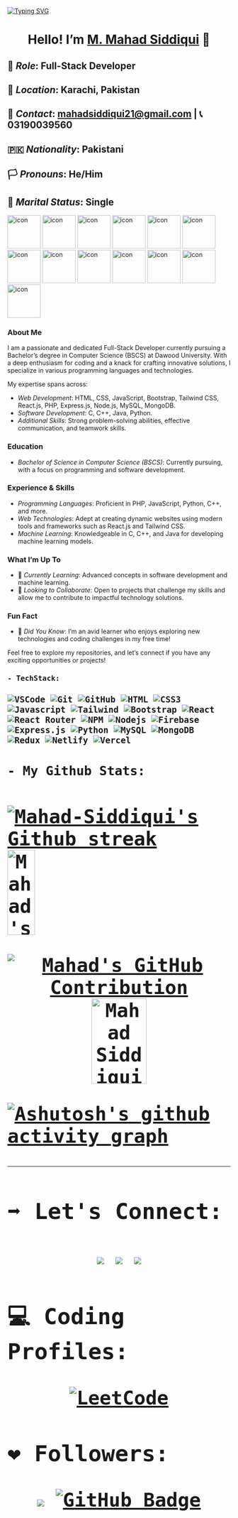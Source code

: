 [![Typing SVG](https://readme-typing-svg.demolab.com?font=Fira+Code&weight=700&size=22&pause=1000&color=B31A7D&background=F8A8D400&vCenter=true&multiline=true&width=435&lines=Welcome+to+my+GitHub+Profile!%F0%9F%91%8B)](https://git.io/typing-svg)
<div align="center">
  <h1>Hello! I’m <a href="https://github.com/Mahad-Siddiqui">M. Mahad Siddiqui</a> 👋</h1>
</div>

## 🌟 *Role*: Full-Stack Developer
## 📍 *Location*: Karachi, Pakistan
## 📧 *Contact*: [mahadsiddiqui21@gmail.com](mailto:mahadsiddiqui21@gmail.com) | 📞 03190039560
## 🇵🇰 *Nationality*: Pakistani
## 🏳️ *Pronouns*: He/Him
## 💼 *Marital Status*: Single

<div>
   <img src="https://techstack-generator.vercel.app/java-icon.svg" alt="icon"width="75" height="75">
  <img src="https://techstack-generator.vercel.app/js-icon.svg" alt="icon"width="75" height="75" />
  <img src="https://techstack-generator.vercel.app/sass-icon.svg" alt="icon" width="75" height="75" /><!--  Sass  -->
  <img src="https://techstack-generator.vercel.app/python-icon.svg" alt="icon" width="75" height="75" />
  <img src="https://techstack-generator.vercel.app/react-icon.svg" alt="icon" width="75" height="75" />
  <img src="https://techstack-generator.vercel.app/mysql-icon.svg" alt="icon" width="75" height="75" />
   <img src="https://techstack-generator.vercel.app/restapi-icon.svg" alt="icon" width="75" height="75" />
  <img src="https://techstack-generator.vercel.app/redux-icon.svg" alt="icon" width="75" height="75"/>  
  <img src="https://techstack-generator.vercel.app/django-icon.svg" alt="icon" width="75" height="75" /><!--  Django -->
  <img src="https://techstack-generator.vercel.app/swift-icon.svg" alt="icon" width="75" height="75" /> <!--   Swift-->
  <img src="https://techstack-generator.vercel.app/graphql-icon.svg" alt="icon" width="75" height="75" /> <!-- GraphQL -->
  <img src = "https://techstack-generator.vercel.app/docker-icon.svg" alt     = "icon" width = "75" height = "75" />
  <img src = "https://techstack-generator.vercel.app/kubernetes-icon.svg" alt = "icon" width = "75" height = "75" />
<div/>

### About Me
I am a passionate and dedicated Full-Stack Developer currently pursuing a Bachelor’s degree in Computer Science (BSCS) at Dawood University. With a deep enthusiasm for coding and a knack for crafting innovative solutions, I specialize in various programming languages and technologies.

My expertise spans across:
- *Web Development*: HTML, CSS, JavaScript, Bootstrap, Tailwind CSS, React.js, PHP, Express.js, Node.js, MySQL, MongoDB.
- *Software Development*: C, C++, Java, Python.
- *Additional Skills*: Strong problem-solving abilities, effective communication, and teamwork skills.

### Education
- *Bachelor of Science in Computer Science (BSCS)*: Currently pursuing, with a focus on programming and software development.

### Experience & Skills
- *Programming Languages*: Proficient in PHP, JavaScript, Python, C++, and more.
- *Web Technologies*: Adept at creating dynamic websites using modern tools and frameworks such as React.js and Tailwind CSS.
- *Machine Learning*: Knowledgeable in C, C++, and Java for developing machine learning models.

### What I’m Up To
- 🌱 *Currently Learning*: Advanced concepts in software development and machine learning.
- 🤝 *Looking to Collaborate*: Open to projects that challenge my skills and allow me to contribute to impactful technology solutions.

### Fun Fact
- 🎉 *Did You Know*: I’m an avid learner who enjoys exploring new technologies and coding challenges in my free time!

Feel free to explore my repositories, and let’s connect if you have any exciting opportunities or projects!

<div align="left">
<h3><samp> - TechStack:<samp/><h3/>

![VSCode](https://img.shields.io/badge/Visual_Studio-0078d7?style=for-the-badge&logo=visual%20studio&logoColor=white)
![Git](https://img.shields.io/badge/Git-F05032?style=for-the-badge&logo=git&logoColor=white)
![GitHub](https://img.shields.io/badge/GitHub-%23121011.svg?style=for-the-badge&logo=github&logoColor=white)
![HTML](https://img.shields.io/badge/HTML5-E34F26?style=for-the-badge&logo=html5&logoColor=white)
![CSS3](https://img.shields.io/badge/CSS3-1572B6?style=for-the-badge&logo=css3&logoColor=white)
![Javascript](https://img.shields.io/badge/Javascript-F0DB4F?style=for-the-badge&labelColor=black&logo=javascript&logoColor=F0DB4F)
![Tailwind](https://img.shields.io/badge/Tailwind_CSS-092749?style=for-the-badge&logo=tailwindcss&logoColor=06B6D4&labelColor=000000)
![Bootstrap](https://img.shields.io/badge/Bootstrap-563D7C?style=for-the-badge&logo=bootstrap&logoColor=white)
![React](https://img.shields.io/badge/-React-61DBFB?style=for-the-badge&labelColor=black&logo=react&logoColor=61DBFB)
![React Router](https://img.shields.io/badge/React_Router-CA4245?style=for-the-badge&logo=react-router&logoColor=white)
![NPM](https://img.shields.io/badge/NPM-%23000000.svg?style=for-the-badge&logo=npm&logoColor=white)
![Nodejs](https://img.shields.io/badge/Nodejs-3C873A?style=for-the-badge&labelColor=black&logo=node.js&logoColor=3C873A)
![Firebase](https://img.shields.io/badge/firebase-%23039BE5.svg?style=for-the-badge&logo=firebase)
![Express.js](https://img.shields.io/badge/Express.js-000000?style=for-the-badge&logo=express&logoColor=white)
![Python](https://img.shields.io/badge/python-3670A0?style=for-the-badge&logo=python&logoColor=ffdd54)
![MySQL](https://img.shields.io/badge/mysql-%2300f.svg?style=for-the-badge&logo=mysql&logoColor=white)
![MongoDB](https://img.shields.io/badge/MongoDB-4EA94B?style=for-the-badge&logo=mongodb&logoColor=white)
![Redux](https://img.shields.io/badge/redux-%23593d88.svg?style=for-the-badge&logo=redux&logoColor=white)
![Netlify](https://img.shields.io/badge/netlify-%23000000.svg?style=for-the-badge&logo=netlify&logoColor=#00C7B7)
![Vercel](https://img.shields.io/badge/vercel-%23000000.svg?style=for-the-badge&logo=vercel&logoColor=white)
<div/>

<h2><samp> - My Github Stats:<samp/><h2/>
<div>
<p >
<a href="https://github.com/Mahad-Siddiqui">
        <img src="https://github-readme-streak-stats.herokuapp.com/?user=Mahad-Siddiqui&theme=radical&border=7F3FBF&background=0D1117" alt="Mahad-Siddiqui's Github streak"/>
</a>
        <a href="https://github.com/Mahad-Siddiqui"><img alt="Mahad's Top Languages" src="https://denvercoder1-github-readme-stats.vercel.app/api/top-langs/?username=Mahad-Siddiqui&langs_count=8&layout=compact&theme=react&border_color=7F3FBF&bg_color=0D1117&title_color=F85D7F&icon_color=F8D866" height="192px" width="35%"/>
        </a>
</p>
        <p align='center'>
          <a href="https://github.com/Mahad-Siddiqui">
            <img src="https://github-profile-summary-cards.vercel.app/api/cards/profile-details?username=Mahad-Siddiqui&theme=radical" alt="Mahad's GitHub Contribution"/>
          </a>
      

<a>
    <a href = "https://github.com/Mahad-Siddiqui"><img alt = "Mahad Siddiqui's Github Stats" src = "https://denvercoder1-github-readme-stats.vercel.app/api?username=Mahad-Siddiqui&show_icons=true&count_private=true&theme=react&border_color=7F3FBF&bg_color=0D1117&title_color=F85D7F&icon_color=F8D866" height = "192px" width = "49.5%"/></a>
</a>
  </p>
<div/>

[![Ashutosh's github activity graph](https://github-readme-activity-graph.vercel.app/graph?username=Mahad-Siddiqui&bg_color=20222e&color=4e96ff&line=0083ff&point=ffffff&area=true&hide_border=true)](https://github.com/Mahad-Siddiqui/github-readme-activity-graph)

<hr/>

### ➡️ Let's Connect:
<div align="center">
<a href = "https://linkedin.com/in/mahad31"><img src="https://img.icons8.com/fluent/48/000000/linkedin.png"/></a>
<a href = "https://www.instagram.com/poetrybymahad31?igsh=MWhldDJoYnBsdWUyYg=="><img src="https://img.icons8.com/fluent/48/000000/instagram-new.png"/></a>
<a href = "https://www.facebook.com/mahadsiddiqui.mahadsiddiqui/"><img src="https://img.icons8.com/fluency/48/null/facebook-new.png"/></a>
</div>

### 💻 Coding Profiles:
<p align="center">  
  <a href="https://leetcode.com/Mahad31/">
    <img src="https://img.shields.io/badge/LeetCode-000000?style=for-the-badge&logo=LeetCode&logoColor=#d16c06" alt="LeetCode">
  </a>
</p>

### ❤ Followers:
<div align= "center">
<a href="https://github.com/Mahad-Siddiqui/github-profile-views-counter"> <img src="https://komarev.com/ghpvc/?username=Mahad-Siddiqui"></a>
<a href="https://github.com/Mahad-Siddiqui?tab=followers"><img src="https://img.shields.io/github/followers/Mahad-Siddiqui?label=Followers&style=social" alt="GitHub Badge"></a>
</div>

<!---
Mahad-Siddiqui/Mahad-Siddiqui is a ✨ special ✨ repository showcasing my journey as a passionate developer. Your insights and connections are welcome!
--->
